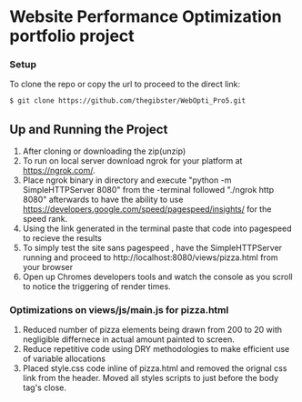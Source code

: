 # Website Performance Optimization portfolio project

### Setup

To clone the repo or copy the url to proceed to the direct link:
```sh
$ git clone https://github.com/thegibster/WebOpti_Pro5.git
```
## Up and Running the Project
1. After cloning or downloading the zip(unzip) 
2. To run on local server download ngrok for your platform at https://ngrok.com/.
3. Place ngrok binary in directory and execute "python -m SimpleHTTPServer 8080" from the     -terminal followed "./ngrok http 8080" afterwards to have the ability to use https://developers.google.com/speed/pagespeed/insights/ for the speed rank. 
4. Using the link generated in the terminal paste that code into pagespeed to recieve the results
5. To simply test the site sans pagespeed , have the SimpleHTTPServer running and proceed to http://localhost:8080/views/pizza.html from your browser
6. Open up  Chromes developers tools and watch the console as you scroll to notice the triggering of render times.

### Optimizations on views/js/main.js for pizza.html

1. Reduced number of pizza elements being drawn from 200 to 20 with negligible differnece in actual amount painted to screen.
2. Reduce repetitive code using DRY methodologies to make efficient use of variable allocations
3. Placed style.css code inline of pizza.html and removed the orignal css link from the header. Moved all styles scripts to just before the body tag's close.





